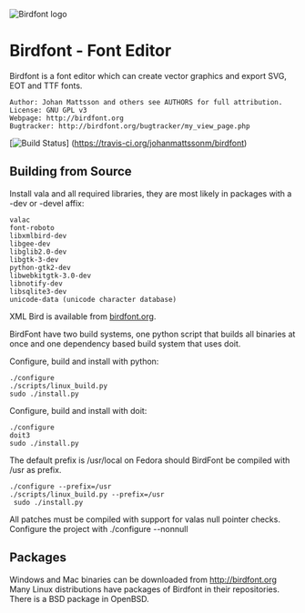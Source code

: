 ![Birdfont logo][birdfont]

# Birdfont - Font Editor

Birdfont is a font editor which can create vector graphics and
export SVG, EOT and TTF fonts.

    Author: Johan Mattsson and others see AUTHORS for full attribution.
    License: GNU GPL v3
    Webpage: http://birdfont.org
    Bugtracker: http://birdfont.org/bugtracker/my_view_page.php

[![Build Status](https://travis-ci.org/johanmattssonm/birdfont.svg)]
(https://travis-ci.org/johanmattssonm/birdfont)

## Building from Source

Install vala and all required libraries, they are most likely in
packages with a -dev or -devel affix:

    valac
    font-roboto
    libxmlbird-dev
    libgee-dev
    libglib2.0-dev 
    libgtk-3-dev 
    python-gtk2-dev
    libwebkitgtk-3.0-dev 
    libnotify-dev
    libsqlite3-dev
    unicode-data (unicode character database)

XML Bird is available from [birdfont.org][xmlbird].

BirdFont have two build systems, one python script that builds all
binaries at once and one dependency based build system that uses
doit.

Configure, build and install with python:

    ./configure
    ./scripts/linux_build.py
    sudo ./install.py

Configure, build and install with doit:

    ./configure
    doit3
    sudo ./install.py

The default prefix is /usr/local on Fedora should BirdFont be compiled with
/usr as prefix.

    ./configure --prefix=/usr
    ./scripts/linux_build.py --prefix=/usr
     sudo ./install.py

All patches must be compiled with support for valas null pointer checks.
Configure the project with ./configure --nonnull 

## Packages

Windows and Mac binaries can be downloaded from
http://birdfont.org Many Linux distributions have packages of
Birdfont in their repositories. There is a BSD package in OpenBSD.

[birdfont]: http://birdfont.org/images/birdfont_logo2.png "Birdfont logo"
[xmlbird]: http://birdfont.org/xmlbird.php "XML Bird – XML Parser for programs written in VALA"

